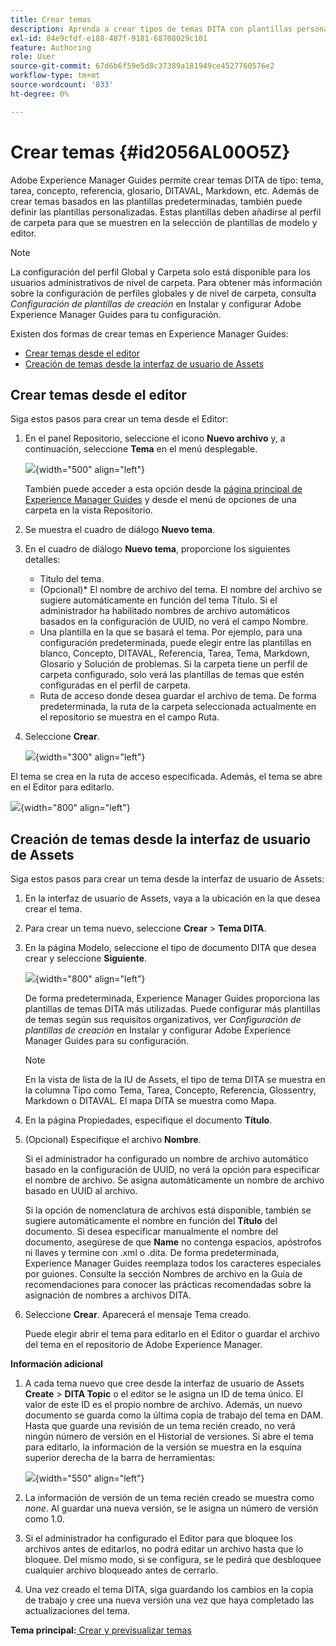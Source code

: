 ```yaml
---
title: Crear temas
description: Aprenda a crear tipos de temas DITA con plantillas personalizadas en Adobe Experience Manager Guides.
exl-id: 84e9cfdf-e188-487f-9181-68708029c101
feature: Authoring
role: User
source-git-commit: 67d6b6f59e5d8c37389a181949ce4527760576e2
workflow-type: tm+mt
source-wordcount: '833'
ht-degree: 0%

---
```


# Crear temas {#id2056AL00O5Z}

Adobe Experience Manager Guides permite crear temas DITA de tipo: tema, tarea, concepto, referencia, glosario, DITAVAL, Markdown, etc. Además de crear temas basados en las plantillas predeterminadas, también puede definir las plantillas personalizadas. Estas plantillas deben añadirse al perfil de carpeta para que se muestren en la selección de plantillas de modelo y editor.

>[!NOTE]
>
> La configuración del perfil Global y Carpeta solo está disponible para los usuarios administrativos de nivel de carpeta. Para obtener más información sobre la configuración de perfiles globales y de nivel de carpeta, consulta *Configuración de plantillas de creación* en Instalar y configurar Adobe Experience Manager Guides para tu configuración.


Existen dos formas de crear temas en Experience Manager Guides:

- [Crear temas desde el editor](#create-topics-from-the-editor)
- [Creación de temas desde la interfaz de usuario de Assets](#create-topics-from-the-assets-ui)

## Crear temas desde el editor

Siga estos pasos para crear un tema desde el Editor:

1. En el panel Repositorio, seleccione el icono **Nuevo archivo** y, a continuación, seleccione **Tema** en el menú desplegable.

   ![](create-topic-option.png){width="500" align="left"}

   También puede acceder a esta opción desde la [página principal de Experience Manager Guides](./intro-home-page.md) y desde el menú de opciones de una carpeta en la vista Repositorio.

2. Se muestra el cuadro de diálogo **Nuevo tema**.

3. En el cuadro de diálogo **Nuevo tema**, proporcione los siguientes detalles:
   - Título del tema.
   - \(Opcional\)* El nombre de archivo del tema. El nombre del archivo se sugiere automáticamente en función del tema Título. Si el administrador ha habilitado nombres de archivo automáticos basados en la configuración de UUID, no verá el campo Nombre.
   - Una plantilla en la que se basará el tema. Por ejemplo, para una configuración predeterminada, puede elegir entre las plantillas en blanco, Concepto, DITAVAL, Referencia, Tarea, Tema, Markdown, Glosario y Solución de problemas. Si la carpeta tiene un perfil de carpeta configurado, solo verá las plantillas de temas que estén configuradas en el perfil de carpeta.
   - Ruta de acceso donde desea guardar el archivo de tema. De forma predeterminada, la ruta de la carpeta seleccionada actualmente en el repositorio se muestra en el campo Ruta.

4. Seleccione **Crear**.

   ![](images/create-topic-dialog-new.png){width="300" align="left"}

El tema se crea en la ruta de acceso especificada. Además, el tema se abre en el Editor para editarlo.

![](images/new-topic-editor.png){width="800" align="left"}

## Creación de temas desde la interfaz de usuario de Assets

Siga estos pasos para crear un tema desde la interfaz de usuario de Assets:

1. En la interfaz de usuario de Assets, vaya a la ubicación en la que desea crear el tema.

1. Para crear un tema nuevo, seleccione **Crear** \> **Tema DITA**.

1. En la página Modelo, seleccione el tipo de documento DITA que desea crear y seleccione **Siguiente**.

   ![](images/create_dita_topic.png){width="800" align="left"}

   De forma predeterminada, Experience Manager Guides proporciona las plantillas de temas DITA más utilizadas. Puede configurar más plantillas de temas según sus requisitos organizativos, ver *Configuración de plantillas de creación* en Instalar y configurar Adobe Experience Manager Guides para su configuración.

   >[!NOTE]
   >
   > En la vista de lista de la IU de Assets, el tipo de tema DITA se muestra en la columna Tipo como Tema, Tarea, Concepto, Referencia, Glossentry, Markdown o DITAVAL. El mapa DITA se muestra como Mapa.

1. En la página Propiedades, especifique el documento **Título**.

1. \(Opcional\) Especifique el archivo **Nombre**.

   Si el administrador ha configurado un nombre de archivo automático basado en la configuración de UUID, no verá la opción para especificar el nombre de archivo. Se asigna automáticamente un nombre de archivo basado en UUID al archivo.

   Si la opción de nomenclatura de archivos está disponible, también se sugiere automáticamente el nombre en función del **Título** del documento. Si desea especificar manualmente el nombre del documento, asegúrese de que **Name** no contenga espacios, apóstrofos ni llaves y termine con .xml o .dita. De forma predeterminada, Experience Manager Guides reemplaza todos los caracteres especiales por guiones. Consulte la sección Nombres de archivo en la Guía de recomendaciones para conocer las prácticas recomendadas sobre la asignación de nombres a archivos DITA.

1. Seleccione **Crear**. Aparecerá el mensaje Tema creado.

   Puede elegir abrir el tema para editarlo en el Editor o guardar el archivo del tema en el repositorio de Adobe Experience Manager.

**Información adicional**

1. A cada tema nuevo que cree desde la interfaz de usuario de Assets **Create** \> **DITA Topic** o el editor se le asigna un ID de tema único. El valor de este ID es el propio nombre de archivo. Además, un nuevo documento se guarda como la última copia de trabajo del tema en DAM. Hasta que guarde una revisión de un tema recién creado, no verá ningún número de versión en el Historial de versiones. Si abre el tema para editarlo, la información de la versión se muestra en la esquina superior derecha de la barra de herramientas:

   ![](images/topic-version-none_cs.png){width="550" align="left"}

2. La información de versión de un tema recién creado se muestra como *none*. Al guardar una nueva versión, se le asigna un número de versión como 1.0.

3. Si el administrador ha configurado el Editor para que bloquee los archivos antes de editarlos, no podrá editar un archivo hasta que lo bloquee. Del mismo modo, si se configura, se le pedirá que desbloquee cualquier archivo bloqueado antes de cerrarlo.

4. Una vez creado el tema DITA, siga guardando los cambios en la copia de trabajo y cree una nueva versión una vez que haya completado las actualizaciones del tema.

**Tema principal:**[ Crear y previsualizar temas](create-preview-topics.md)
